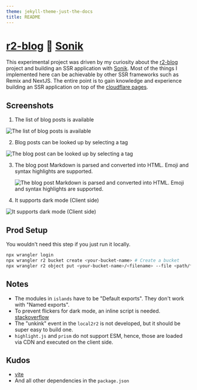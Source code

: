 ```yaml
---
theme: jekyll-theme-just-the-docs
title: README
---
```


# [r2-blog](https://github.com/yusukebe/r2-blog) :handshake: [Sonik](https://github.com/sonikjs/sonik)

This experimental project was driven by my curiosity about the [r2-blog](https://github.com/yusukebe/r2-blog) project and building an SSR application with [Sonik](https://github.com/sonikjs/sonik).
Most of the things I implemented here can be achievable by other SSR frameworks such as Remix and NextJS. The entire point is to gain knowledge and experience building an SSR application on top of the [cloudflare pages](https://pages.cloudflare.com/).

## Screenshots

1. The list of blog posts is available

![The list of blog posts is available](https://github.com/wataruoguchi/r2-blog-sonik/assets/8963743/49e8c0f2-6ab2-47c7-b4e7-36ef04512664)

2. Blog posts can be looked up by selecting a tag

![The blog post can be looked up by selecting a tag](https://github.com/wataruoguchi/r2-blog-sonik/assets/8963743/f6a42120-9276-4593-91c8-ce43c03c293e)

3. The blog post Markdown is parsed and converted into HTML. Emoji and syntax highlights are supported.

   ![The blog post Markdown is parsed and converted into HTML. Emoji and syntax highlights are supported.](https://github.com/wataruoguchi/r2-blog-sonik/assets/8963743/efdd9e49-fa31-4fe2-bca5-ec97a9f99205)

4. It supports dark mode (Client side)

![It supports dark mode (Client side)](https://github.com/wataruoguchi/r2-blog-sonik/assets/8963743/06311460-03ec-472d-bc50-04f692fd82e3)

## Prod Setup

You wouldn't need this step if you just run it locally.

```sh
npx wrangler login
npx wrangler r2 bucket create <your-bucket-name> # Create a bucket
npx wrangler r2 object put <your-bucket-name>/<filename> --file <path/filename> # Put a content into the bucket
```

## Notes

- The modules in `islands` have to be "Default exports". They don't work with "Named exports".
- To prevent flickers for dark mode, an inline script is needed. [stackoverflow](https://stackoverflow.com/questions/63033412/dark-mode-flickers-a-white-background-for-a-millisecond-on-reload)
- The "unkink" event in the `local2r2` is not developed, but it should be super easy to build one.
- `highlight.js` and `prism` do not support ESM, hence, those are loaded via CDN and executed on the client side.

## Kudos

- [vite](https://vitejs.dev)
- And all other dependencies in the `package.json`

